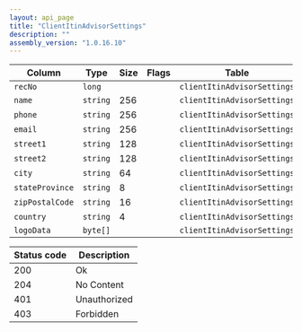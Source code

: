 ```yaml
---
layout: api_page
title: "ClientItinAdvisorSettings"
description: ""
assembly_version: "1.0.16.10"
---
```




| Column | Type | Size | Flags | Table | Description |
| ------ | ---- | ---- | ----- | ----- | ----------- |
| `recNo` | `long` |  |  | `clientItinAdvisorSettings` | 
| `name` | `string` | 256 |  | `clientItinAdvisorSettings` | 
| `phone` | `string` | 256 |  | `clientItinAdvisorSettings` | 
| `email` | `string` | 256 |  | `clientItinAdvisorSettings` | 
| `street1` | `string` | 128 |  | `clientItinAdvisorSettings` | 
| `street2` | `string` | 128 |  | `clientItinAdvisorSettings` | 
| `city` | `string` | 64 |  | `clientItinAdvisorSettings` | 
| `stateProvince` | `string` | 8 |  | `clientItinAdvisorSettings` | 
| `zipPostalCode` | `string` | 16 |  | `clientItinAdvisorSettings` | 
| `country` | `string` | 4 |  | `clientItinAdvisorSettings` | 
| `logoData` | `byte[]` |  |  | `clientItinAdvisorSettings` | 

| Status code | Description |
| ----------- | ----------- |
| 200 | Ok |
| 204 | No Content |
| 401 | Unauthorized |
| 403 | Forbidden |


